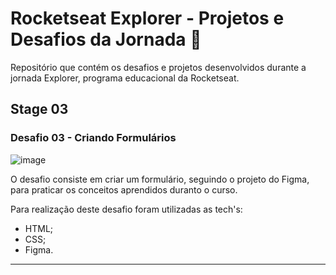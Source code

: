 # Rocketseat Explorer - Projetos e Desafios da Jornada 🚀
Repositório que contém os desafios e projetos desenvolvidos durante a jornada Explorer, programa educacional da Rocketseat.

## Stage 03
### Desafio 03 - Criando Formulários

![image](https://user-images.githubusercontent.com/53799184/235321386-4bfbfc7c-f9f0-4e29-aa4c-721cea21dbbe.png)


O desafio consiste em criar um formulário, seguindo o projeto do Figma, para praticar os conceitos aprendidos duranto o curso.

Para realização deste desafio foram utilizadas as tech's:

- HTML;
- CSS;
- Figma.

***
